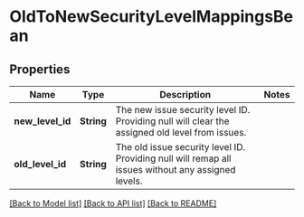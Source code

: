 # OldToNewSecurityLevelMappingsBean

## Properties

Name | Type | Description | Notes
------------ | ------------- | ------------- | -------------
**new_level_id** | **String** | The new issue security level ID. Providing null will clear the assigned old level from issues. | 
**old_level_id** | **String** | The old issue security level ID. Providing null will remap all issues without any assigned levels. | 

[[Back to Model list]](../README.md#documentation-for-models) [[Back to API list]](../README.md#documentation-for-api-endpoints) [[Back to README]](../README.md)


